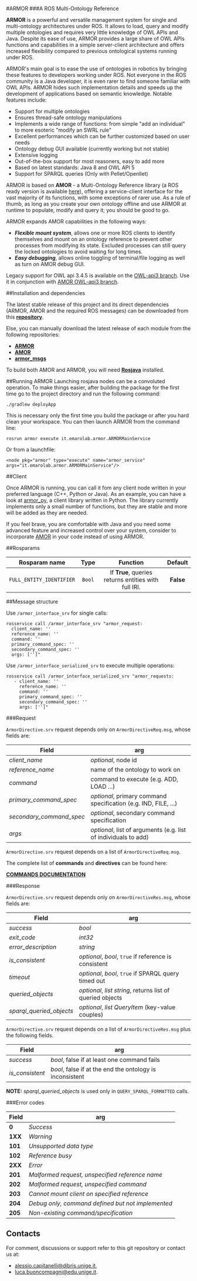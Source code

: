 #ARMOR
###A ROS Multi-Ontology Reference

**ARMOR** is a powerful and versatile management system for single and multi-ontology architectures under ROS. It allows
to load, query and modify multiple ontologies and requires very little knowledge of OWL APIs and Java. Despite its ease 
of use, ARMOR provides a large share of OWL APIs functions and capabilities in a simple server-client architecture and
offers increased flexibility compared to previous ontological systems running under ROS.

ARMOR's main goal is to ease the use of ontologies in robotics by bringing these features to developers working under ROS.
Not everyone in the ROS community is a Java developer, it is even rarer to find someone familiar with OWL APIs. 
ARMOR hides such implementation details and speeds up the development of applications based on semantic knowledge.
Notable features include:
  
  + Support for multiple ontologies
  + Ensures thread-safe ontology manipulations
  + Implements a wide range of functions: from simple "add an individual" to more esoteric "modify an SWRL rule"
  + Excellent performances which can be further customized based on user needs
  + Ontology debug GUI available (currently working but not stable)
  + Extensive logging
  + Out-of-the-box support for most reasoners, easy to add more
  + Based on latest standards: Java 8 and OWL API 5
  + Support for SPARQL queries (Only with Pellet/Openllet)
 
ARMOR is based on **AMOR** - a Multi-Ontology Reference library (a ROS ready version is available [here](https://github.com/EmaroLab/multi_ontology_reference)), offering a service-client interface for the vast majority of its functions, with some exceptions of rarer use. As a rule of thumb, as long as you create your own ontology offline and use ARMOR at runtime to populate, modify and query it; you should be good to go.

ARMOR expands AMOR capabilities in the following ways:
  
  + **_Flexible mount system_**, allows one or more ROS clients to identify themselves and mount on an ontology reference to
   prevent other processes from modifying its state. Excluded processes can still query the locked ontologies to avoid 
   waiting for long times.
  + **_Easy debugging_**, allows online toggling of terminal/file logging as well as turn on AMOR debug GUI.
  
Legacy support for OWL api 3.4.5 is available on the [OWL-api3 branch](https://github.com/EmaroLab/armor/tree/OWL-api3). Use it in conjunction with [AMOR OWL-api3 branch](https://github.com/EmaroLab/multi_ontology_reference/tree/OWL-api3).

##Installation and dependencies

The latest stable release of this project and its direct dependencies (ARMOR, AMOR and the required ROS messages) can be downloaded from this [**repository**](https://github.com/EmaroLab/ros_multi_ontology_references.git).

Else, you can manually download the latest release of each module from the following repositories:

+ [**ARMOR**](https://github.com/EmaroLab/armor)
+ [**AMOR**](https://github.com/EmaroLab/multi_ontology_reference)
+ [**armor_msgs**](https://github.com/EmaroLab/armor_msgs)

To build both AMOR and ARMOR, you will need [**Rosjava**](http://wiki.ros.org/rosjava) installed.

##Running ARMOR
Launching rosjava nodes can be a convoluted operation. To make things easier, after building the package for the first time go to the project directory and run the following command:

`./gradlew deployApp`

This is necessary only the first time you build the package or after you hard clean your workspace. You can then launch ARMOR from the command line:

`rosrun armor execute it.emarolab.armor.ARMORMainService`

Or from a launchfile:

`<node pkg="armor" type="execute" name="armor_service" args="it.emarolab.armor.ARMORMainService"/>`
  
##Client
  
  Once ARMOR is running, you can call it fom any client node written in your preferred language (C++, Python or Java). As an example, you can have a look at [armor_py](https://github.com/EmaroLab/armor_py_api), a client library written in Python.
  The library currently implements only a small number of functions, but they are stable and more will be added as they are needed.
  
  If you feel brave, you are comfortable with Java and you need some advanced feature and increased control over your 
  system, consider to incorporate [AMOR](https://github.com/EmaroLab/multi_ontology_reference) in your code instead
  of using ARMOR.
  
##Rosparams

| Rosparam name            | Type   | Function                                             | Default   |
|:------------------------:|:------:|:----------------------------------------------------:|:---------:|
| `FULL_ENTITY_IDENTIFIER` | `Bool` | If **True**, queries returns entities with full IRI. | **False** |
  
##Message structure

Use `/armor_interface_srv` for single calls:  
  
```
rosservice call /armor_interface_srv "armor_request:
  client_name: ''
  reference_name: ''
  command: ''
  primary_command_spec: ''
  secondary_command_spec: ''
  args: ['']"  
```

Use `/armor_interface_serialized_srv` to execute multiple operations:

```
rosservice call /armor_interface_serialized_srv "armor_requests:
   - client_name: ''
     reference_name: ''
     command: ''
     primary_command_spec: ''
     secondary_command_spec: ''
     args: ['']"
```

###Request

`ArmorDirective.srv` request depends only on `ArmorDirectiveReq.msg`, whose fields are:

| Field                    | arg                                                             |
| ------------------------ | --------------------------------------------------------------- |
| *client_name*            | *optional*, node id                                             |
| *reference_name*         | name of the ontology to work on                                 |
| *command*                | command to execute (e.g. ADD, LOAD ...)                         |
| *primary_command_spec*   | *optional*, primary command specification (e.g. IND, FILE, ...) |
| *secondary_command_spec* | *optional*, secondary command specification                     |
| *args*                   | *optional*, list of arguments (e.g. list of individuals to add) |

`ArmorDirective.srv` request depends on a list of `ArmorDirectiveReq.msg`.
  
The complete list of **commands** and **directives** can be found here: 

[**COMMANDS DOCUMENTATION**](https://github.com/EmaroLab/armor/blob/master/commands.md)

###Response

`ArmorDirective.srv` request depends only on `ArmorDirectiveRes.msg`, whose fields are:

| Field                    | arg                                                             |
| ------------------------ | --------------------------------------------------------------- |
| *success*                | *bool*                                                          |
| *exit_code*              | *int32*                                                         |
| *error_description*      | *string*                                                        |
| *is_consistent*          | *optional*, *bool*, `true` if reference is consistent           |
| *timeout*                | *optional*, *bool*, `true` if SPARQL query timed out            |
| *queried_objects*        | *optional*, *list string*, returns list of queried objects      |
| *sparql_queried_objects* | *optional*, *list QueryItem* (key-value couples)                |

`ArmorDirective.srv` request depends on a list of `ArmorDirectiveRes.msg` plus the following fields.

| Field                    | arg                                                             |
| ------------------------ | --------------------------------------------------------------- |
| *success*                | *bool*, false if at least one command fails                     |
| *is_consistent*          | *bool*, false if at the end the ontology is inconsistent        |                                                      |

**NOTE:** *sparql_queried_objects* is used only in `QUERY_SPARQL_FORMATTED` calls.

###Error codes

| Field                    | arg                                                             |
| ------------------------ | --------------------------------------------------------------- |
| **0**                    | *Success*                                                       |
| **1XX**                  | *Warning*                                                       |
| **101**                  | *Unsupported data type*                                         |
| **102**                  | *Reference busy*                                                |
| **2XX**                  | *Error*                                                         |
| **201**                  | *Malformed request, unspecified reference name*                 |
| **202**                  | *Malformed request, unspecified command*                        |
| **203**                  | *Cannot mount client on specified reference*                    |
| **204**                  | *Debug only, command defined but not implemented*               |
| **205**                  | *Non-existing command/specification*                            |


## Contacts
For comment, discussions or support refer to this git repository or contact us at:
 - [alessio.capitanelli@dibris.unige.it](mailto:alessio.capitanelli@dibris.unige.it),
 - [luca.buoncompagni@edu.unige.it](mailto:luca.buoncompagni@edu.unige.it).
